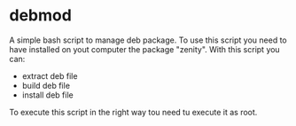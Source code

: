 debmod
======

A simple bash script to manage deb package. To use this script you need to have installed on yout computer the package "zenity".
With this script you can:
* extract deb file
* build deb file
* install deb file

To execute this script in the right way tou need tu execute it as root.
